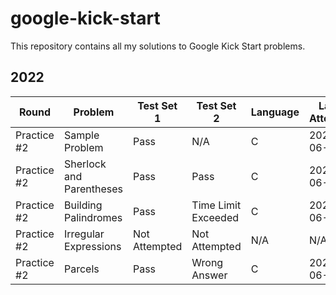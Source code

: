 # google-kick-start

This repository contains all my solutions to Google Kick Start problems.

## 2022

| Round | Problem | Test Set 1 | Test Set 2 | Language | Last Attempt |
| ----- | ------- | ---------- | ---------- | -------- | -------------- |
| Practice #2 | Sample Problem | Pass | N/A | C | 2022-06-28 |
| Practice #2 | Sherlock and Parentheses | Pass | Pass | C | 2022-06-28 |
| Practice #2 | Building Palindromes | Pass | Time Limit Exceeded | C | 2022-06-29 |
| Practice #2 | Irregular Expressions | Not Attempted | Not Attempted | N/A | N/A |
| Practice #2 | Parcels | Pass | Wrong Answer | C | 2022-06-30 |